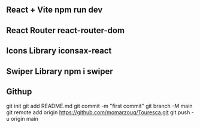 ## React + Vite     npm run dev

## React Router     react-router-dom

## Icons Library    iconsax-react

## Swiper Library   npm i swiper
                             
## Githup
git init
git add README.md
git commit -m "first commit"
git branch -M main
git remote add origin https://github.com/momarzouq/Touresca.git
git push -u origin main